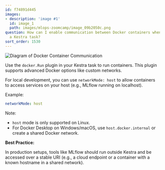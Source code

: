 ```yaml
---
id: f74891d445
images:
- description: 'image #1'
  id: image_1
  path: images/mlops-zoomcamp/image_09b2050c.png
question: How can I enable communication between Docker containers when invoked from
  a Kestra task?
sort_order: 1530
---
```


![Diagram of Docker Container Communication](<{IMAGE:image_1}>)

Use the `docker.Run` plugin in your Kestra task to run containers. This plugin supports advanced Docker options like custom networks.

For local development, you can use `networkMode: host` to allow containers to access services on your host (e.g., MLflow running on localhost).

Example:

```yaml
networkMode: host
```

Note:
- `host` mode is only supported on Linux.
- For Docker Desktop on Windows/macOS, use `host.docker.internal` or create a shared Docker network.

**Best Practice:**

In production setups, tools like MLflow should run outside Kestra and be accessed over a stable URI (e.g., a cloud endpoint or a container with a known hostname in a shared network).